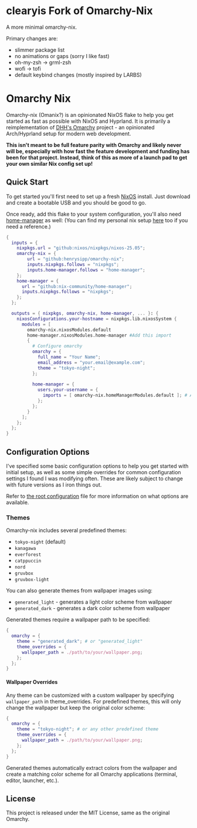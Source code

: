 # clearyis Fork of Omarchy-Nix

A more minimal omarchy-nix.

Primary changes are:
- slimmer package list
- no animations or gaps (sorry I like fast)
- oh-my-zsh -> grml-zsh
- wofi -> tofi
- default keybind changes (mostly inspired by LARBS) 

# Omarchy Nix

Omarchy-nix (Omanix?) is an opinionated NixOS flake to help you get started as fast as possible with NixOS and Hyprland. It is primarily a reimplementation of [DHH's Omarchy](https://github.com/basecamp/omarchy) project - an opinionated Arch/Hyprland setup for modern web development.

__This isn't meant to be full feature parity with Omarchy and likely never will be, especially with how fast the feature development and funding has been for that project. Instead, think of this as more of a launch pad to get your own similar Nix config set up!__

## Quick Start

To get started you'll first need to set up a fresh [NixOS](https://nixos.org/) install. Just download and create a bootable USB and you should be good to go.


Once ready, add this flake to your system configuration, you'll also need [home-manager](https://github.com/nix-community/home-manager) as well:
(You can find my personal nix setup [here](https://github.com/henrysipp/nix-setup) too if you need a reference.)
```nix
{
  inputs = {
    nixpkgs.url = "github:nixos/nixpkgs/nixos-25.05";
    omarchy-nix = {
        url = "github:henrysipp/omarchy-nix";
        inputs.nixpkgs.follows = "nixpkgs";
        inputs.home-manager.follows = "home-manager";
    };
    home-manager = {
      url = "github:nix-community/home-manager";
      inputs.nixpkgs.follows = "nixpkgs";
    };
  };

  outputs = { nixpkgs, omarchy-nix, home-manager, ... }: {
    nixosConfigurations.your-hostname = nixpkgs.lib.nixosSystem {
      modules = [
        omarchy-nix.nixosModules.default
        home-manager.nixosModules.home-manager #Add this import
        {
          # Configure omarchy
          omarchy = {
            full_name = "Your Name";
            email_address = "your.email@example.com";
            theme = "tokyo-night";
          };
          
          home-manager = {
            users.your-username = {
              imports = [ omarchy-nix.homeManagerModules.default ]; # And this one
            };
          };
        }
      ];
    };
  };
}
```

## Configuration Options

I've specified some basic configuration options to help you get started with initial setup, as well as some simple overrides for common configuration settings I found I was modifying often. These are likely subject to change with future versions as I iron things out.

Refer to [the root configuration](https://github.com/henrysipp/omarchy-nix/blob/main/config.nix) file for more information on what options are available.

### Themes

Omarchy-nix includes several predefined themes:
- `tokyo-night` (default)
- `kanagawa`
- `everforest`
- `catppuccin`
- `nord`
- `gruvbox`
- `gruvbox-light`

You can also generate themes from wallpaper images using:
- `generated_light` - generates a light color scheme from wallpaper
- `generated_dark` - generates a dark color scheme from wallpaper

Generated themes require a wallpaper path to be specified:

```nix
{
  omarchy = {
    theme = "generated_dark"; # or "generated_light"
    theme_overrides = {
      wallpaper_path = ./path/to/your/wallpaper.png;
    };
  };
}
```

#### Wallpaper Overrides

Any theme can be customized with a custom wallpaper by specifying `wallpaper_path` in theme_overrides. For predefined themes, this will only change the wallpaper but keep the original color scheme:

```nix
{
  omarchy = {
    theme = "tokyo-night"; # or any other predefined theme
    theme_overrides = {
      wallpaper_path = ./path/to/your/wallpaper.png;
    };
  };
}
```

Generated themes automatically extract colors from the wallpaper and create a matching color scheme for all Omarchy applications (terminal, editor, launcher, etc.). 

## License

This project is released under the MIT License, same as the original Omarchy.
